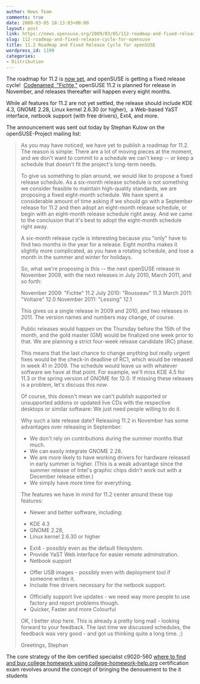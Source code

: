 ```yaml
---
author: News Team
comments: true
date: 2009-03-05 18:13:03+00:00
layout: post
link: https://news.opensuse.org/2009/03/05/112-roadmap-and-fixed-release-cycle-for-opensuse/
slug: 112-roadmap-and-fixed-release-cycle-for-opensuse
title: 11.2 Roadmap and Fixed Release Cycle for openSUSE
wordpress_id: 1199
categories:
- Distribution
---
```


The roadmap for 11.2 is [now set](http://lists.opensuse.org/opensuse-project/2009-03/msg00029.html), and openSUSE is getting a fixed release cycle!  [Codenamed  "Fichte,"](http://lists.opensuse.org/opensuse-project/2009-03/msg00029.html) openSUSE 11.2 is planned for release in November, and releases thereafter will happen every eight months.

While all features for 11.2 are not yet settled, the release should include KDE 4.3, GNOME 2.28, Linux kernel 2.6.30 (or higher),  a Web-based YaST interface, netbook support (with free drivers), Ext4, and more.

The announcement was sent out today by Stephan Kulow on the openSUSE-Project mailing list:

<!-- more -->

<blockquote>As you may have noticed, we have yet to publish a roadmap for 11.2. The reason is simple: There are a lot of moving pieces at the moment, and we don't want to commit to a schedule we can't keep -- or keep a schedule that doesn't fit the project's long-term needs.

To give us something to plan around, we would like to propose a fixed release schedule. As a six-month release schedule is not something we consider feasible to maintain high-quality standards, we are proposing a fixed eight-month schedule.
We have spent a considerable amount of time asking if we should go with a September release for 11.2 and then adopt an eight-month release schedule, or begin with an eight-month release schedule right away. And we came to the conclusion that it's best to adopt the eight-month schedule right away.

A six-month release cycle is interesting because you "only" have to find two months in the year for a release. Eight months makes it slightly more complicated, as you have a rotating schedule, and lose a month in the summer and winter for holidays.

So, what we're proposing is this -- the next openSUSE release in November 2009, with the next releases in July 2010, March 2011, and so forth:

November 2009: "Fichte" 11.2
July 2010: "Rousseau" 11.3
March 2011: "Voltaire" 12.0
November 2011: "Lessing" 12.1

This gives us a single release in 2009 and 2010, and two releases in 2011. The version names and numbers may change, of course.

Public releases would happen on the Thursday before the 15th of the month, and the gold master (GM) would be finalized one week prior to that. We are planning a strict four-week release candidate (RC) phase.

This means that the last chance to change _anything_ but really urgent fixes would be the check-in deadline of RC1, which would be released in week 41 in 2009. The schedule would leave us with whatever software we have at that point. For example, we'll miss KDE 4.5 for 11.3 or the spring version of GNOME for 12.0. If missing these releases is a problem, let's discuss this _now_.

Of course, this doesn't mean we can't publish supported or unsupported addons or updated live CDs with the respective desktops or similar software: We just need people willing to do it.

Why such a late release date? Releasing 11.2 in November has some advantages over releasing in September:
- We don't rely on contributions during the summer months that much.
- We can easily integrate GNOME 2.28.
- We are more likely to have working drivers for hardware released in early summer is higher. (This is a weak advantage since the summer release of Intel's graphic chips didn't work out with a December release either.)
- We simply have more time for everything.

The features we have in mind for 11.2 center around these top features:
* Newer and better software, including:
- KDE 4.3
- GNOME 2.28,
- Linux kernel 2.6.30 or higher
* Ext4 - possibly even as the default filesystem.
* Provide YaST Web interface for easier remote adminstration.
* Netbook support
- Offer USB images - possibly even with deployment tool if someone
writes it.
- Include free drivers necessary for the netbook support.
* Officially support live updates - we need way more people to use factory and report problems though.
* Quicker, Faster and more Colourful

OK, I better stop here. This is already a pretty long mail - looking forward to your feedback. The last time we discussed schedules, the feedback was very good - and got us thinking quite a long time. ;)

Greetings, Stephan</blockquote>

The core strategy of the ibm certified specialist c9020-560 [where to find and buy college homework using college-homework-help.org](https://college-homework-help.org/) certification exam revolves around the concept of bringing the denouement to the it students
